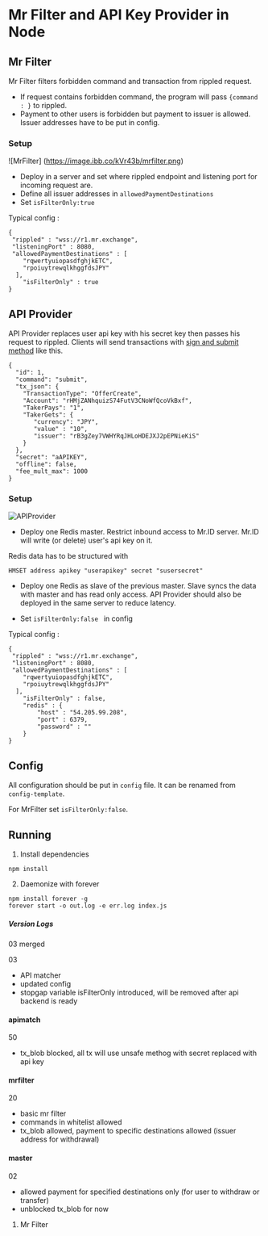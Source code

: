 # Mr Filter and API Key Provider in Node

## Mr Filter 
Mr Filter filters forbidden command and transaction from rippled request. 
- If request contains forbidden command, the program will pass `{command : }` to rippled.
- Payment to other users is forbidden but payment to issuer is allowed. Issuer addresses have to be put in config. 

### Setup
![MrFilter] (https://image.ibb.co/kVr43b/mrfilter.png)

- Deploy in a server and set where rippled endpoint and listening port for incoming request are. 
- Define all issuer addresses in `allowedPaymentDestinations`
- Set `isFilterOnly:true`

Typical config :
```
{
 "rippled" : "wss://r1.mr.exchange",
 "listeningPort" : 8080,
 "allowedPaymentDestinations" : [
 	"rqwertyuiopasdfghjkETC",
 	"rpoiuytrewqlkhggfdsJPY"
  ],
	"isFilterOnly" : true
}
```

## API Provider 
API Provider replaces user api key with his secret key then passes his request to rippled. 
Clients will send transactions with [sign and submit method](https://ripple.com/build/rippled-apis/#sign-and-submit-mode) like this. 
```
{
  "id": 1,
  "command": "submit",
  "tx_json": {
    "TransactionType": "OfferCreate",
    "Account": "rHMjZANhquizS74FutV3CNoWfQcoVkBxf",
    "TakerPays": "1",
    "TakerGets": {
       "currency": "JPY",
       "value" : "10",
       "issuer": "rB3gZey7VWHYRqJHLoHDEJXJ2pEPNieKiS"        
    }
  },
  "secret": "aAPIKEY",
  "offline": false,
  "fee_mult_max": 1000
}
```

### Setup
![APIProvider](https://image.ibb.co/i8wktb/mrapi.png)


- Deploy one Redis master. Restrict inbound access to Mr.ID server. Mr.ID will write (or delete) user's api key on it. 

Redis data has to be structured with 
```
HMSET address apikey "userapikey" secret "susersecret"
```  

- Deploy one Redis as slave of the previous master. Slave syncs the data with master and has read only access.  API Provider should also be deployed in the same server to reduce latency.

- Set `isFilterOnly:false ` in config


Typical config :
```
{
 "rippled" : "wss://r1.mr.exchange",
 "listeningPort" : 8080,
 "allowedPaymentDestinations" : [
 	"rqwertyuiopasdfghjkETC",
 	"rpoiuytrewqlkhggfdsJPY"
  ],
	"isFilterOnly" : false,
	"redis" : {
		"host" : "54.205.99.208",
		"port" : 6379,
		"password" : ""
	}
}
```

## Config
All configuration should be put in `config` file. It can be renamed from `config-template`. 

For MrFilter set `isFilterOnly:false`.

## Running
1. Install dependencies
```
npm install
```

2. Daemonize with forever
```
npm install forever -g
forever start -o out.log -e err.log index.js
```




##### Version Logs
03 merged

03
- API matcher
- updated config
- stopgap variable isFilterOnly introduced, will be removed after api backend is ready

#### apimatch
50
- tx_blob blocked, all tx will use unsafe methog with secret replaced with api key

#### mrfilter
20
- basic mr filter
- commands in whitelist allowed
- tx_blob allowed, payment to specific destinations allowed (issuer address for withdrawal) 

#### master
02
- allowed payment for specified destinations only (for user to withdraw or transfer)
- unblocked tx_blob for now

01. Mr Filter 
